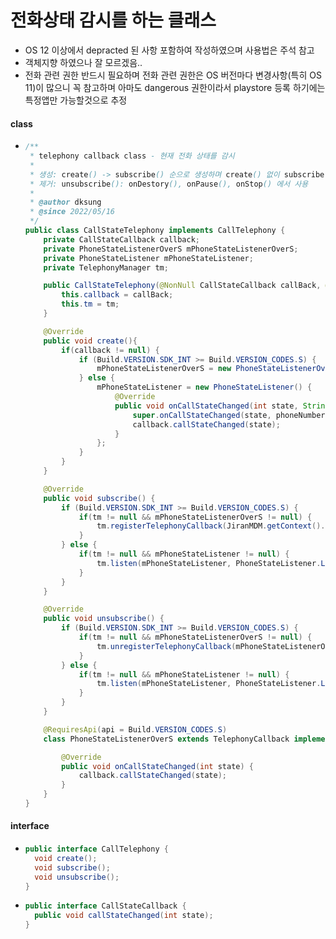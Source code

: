 # 전화상태 감시를 하는 클래스
* OS 12 이상에서 depracted 된 사항 포함하여 작성하였으며 사용법은 주석 참고
* 객체지향 하였으나 잘 모르겠음..
* 전화 관련 권한 반드시 필요하며 전화 관련 권한은 OS 버전마다 변경사항(특히 OS 11)이 많으니 꼭 참고하며 아마도 dangerous 권한이라서 playstore 등록 하기에는 특정앱만 가능할것으로 추정
#### class
* ```java
  /**
   * telephony callback class - 현재 전화 상태를 감시
   *
   * 생성: create() -> subscribe() 순으로 생성하며 create() 없이 subscribe() 할 경우 아무 값도 리턴 주지 않음
   * 제거: unsubscribe(): onDestory(), onPause(), onStop() 에서 사용
   *
   * @author dksung
   * @since 2022/05/16
   */
  public class CallStateTelephony implements CallTelephony {
      private CallStateCallback callback;
      private PhoneStateListenerOverS mPhoneStateListenerOverS;
      private PhoneStateListener mPhoneStateListener;
      private TelephonyManager tm;

      public CallStateTelephony(@NonNull CallStateCallback callBack, @NonNull TelephonyManager tm) {
          this.callback = callBack;
          this.tm = tm;
      }

      @Override
      public void create(){
          if(callback != null) {
              if (Build.VERSION.SDK_INT >= Build.VERSION_CODES.S) {
                  mPhoneStateListenerOverS = new PhoneStateListenerOverS();
              } else {
                  mPhoneStateListener = new PhoneStateListener() {
                      @Override
                      public void onCallStateChanged(int state, String phoneNumber) {
                          super.onCallStateChanged(state, phoneNumber);
                          callback.callStateChanged(state);
                      }
                  };
              }
          }
      }

      @Override
      public void subscribe() {
          if (Build.VERSION.SDK_INT >= Build.VERSION_CODES.S) {
              if(tm != null && mPhoneStateListenerOverS != null) {
                  tm.registerTelephonyCallback(JiranMDM.getContext().getMainExecutor(), mPhoneStateListenerOverS);
              }
          } else {
              if(tm != null && mPhoneStateListener != null) {
                  tm.listen(mPhoneStateListener, PhoneStateListener.LISTEN_CALL_STATE);
              }
          }
      }

      @Override
      public void unsubscribe() {
          if (Build.VERSION.SDK_INT >= Build.VERSION_CODES.S) {
              if(tm != null && mPhoneStateListenerOverS != null) {
                  tm.unregisterTelephonyCallback(mPhoneStateListenerOverS);
              }
          } else {
              if(tm != null && mPhoneStateListener != null) {
                  tm.listen(mPhoneStateListener, PhoneStateListener.LISTEN_NONE);
              }
          }
      }

      @RequiresApi(api = Build.VERSION_CODES.S)
      class PhoneStateListenerOverS extends TelephonyCallback implements TelephonyCallback.CallStateListener {

          @Override
          public void onCallStateChanged(int state) {
              callback.callStateChanged(state);
          }
      }
  }
  
#### interface
* ```java
  public interface CallTelephony {
    void create();
    void subscribe();
    void unsubscribe();
  }
* ```java
  public interface CallStateCallback {
    public void callStateChanged(int state);
  }
